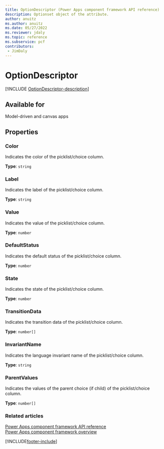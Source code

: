 ```yaml
---
title: OptionDescriptor (Power Apps component framework API reference)| Microsoft Docs
description: Optionset object of the attribute.
author: anuitz
ms.author: anuitz
ms.date: 05/27/2022
ms.reviewer: jdaly
ms.topic: reference
ms.subservice: pcf
contributors:
 - JimDaly
---
```


# OptionDescriptor

[!INCLUDE [OptionDescriptor-description](includes/optiondescriptor-description.md)]

## Available for

Model-driven and canvas apps

## Properties

### Color

Indicates the color of the picklist/choice column.

**Type**: `string`

### Label

Indicates the label of the picklist/choice column.

**Type**: `string`

### Value

Indicates the value of the picklist/choice column.

**Type**: `number`

### DefaultStatus

Indicates the default status of the picklist/choice column.

**Type**: `number`

### State

Indicates the state of the picklist/choice column.

**Type**: `number`

### TransitionData

Indicates the transition data of the picklist/choice column.

**Type**: `number[]`

### InvariantName

Indicates the language invariant name of the picklist/choice column.

**Type**: `string`

### ParentValues

Indicates the values of the parent choice (if child) of the picklist/choice column.

**Type**: `number[]`

### Related articles

[Power Apps component framework API reference](../reference/index.md)<br/>
[Power Apps component framework overview](../overview.md)

[!INCLUDE[footer-include](../../../includes/footer-banner.md)]
